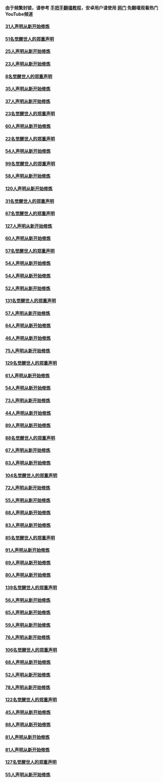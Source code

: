 #### 由于频繁封锁，请参考 [手把手翻墙教程](https://github.com/gfw-breaker/guides/wiki/)，安卓用户请使用 [网门](https://github.com/gfw-breaker/nogfw/blob/master/dl.md?t=02201700) 免翻墙观看热门YouTube频道 

#### [31人声明从新开始修炼](../pages/91/421081.md?t=02201700) 

#### [51名觉醒世人的郑重声明](../pages/91/421080.md?t=02201700) 

#### [25人声明从新开始修炼](../pages/91/421020.md?t=02201700) 

#### [23人声明从新开始修炼](../pages/91/420884.md?t=02201700) 

#### [8名觉醒世人的郑重声明](../pages/91/420883.md?t=02201700) 

#### [35人声明从新开始修炼](../pages/91/420809.md?t=02201700) 

#### [37人声明从新开始修炼](../pages/91/420766.md?t=02201700) 

#### [23名觉醒世人的郑重声明](../pages/91/420765.md?t=02201700) 

#### [60人声明从新开始修炼](../pages/91/420727.md?t=02201700) 

#### [22名觉醒世人的郑重声明](../pages/91/420726.md?t=02201700) 

#### [54人声明从新开始修炼](../pages/91/420529.md?t=02201700) 

#### [99名觉醒世人的郑重声明](../pages/91/420528.md?t=02201700) 

#### [58人声明从新开始修炼](../pages/91/420198.md?t=02201700) 

#### [120人声明从新开始修炼](../pages/91/420141.md?t=02201700) 

#### [31名觉醒世人的郑重声明](../pages/91/420197.md?t=02201700) 

#### [67名觉醒世人的郑重声明](../pages/91/420140.md?t=02201700) 

#### [127人声明从新开始修炼](../pages/91/420082.md?t=02201700) 

#### [60人声明从新开始修炼](../pages/91/420081.md?t=02201700) 

#### [57名觉醒世人的郑重声明](../pages/91/420080.md?t=02201700) 

#### [54人声明从新开始修炼](../pages/91/419533.md?t=02201700) 

#### [54人声明从新开始修炼](../pages/91/419532.md?t=02201700) 

#### [52人声明从新开始修炼](../pages/91/419531.md?t=02201700) 

#### [131名觉醒世人的郑重声明](../pages/91/419530.md?t=02201700) 

#### [57人声明从新开始修炼](../pages/91/419430.md?t=02201700) 

#### [64人声明从新开始修炼](../pages/91/419429.md?t=02201700) 

#### [46人声明从新开始修炼](../pages/91/419428.md?t=02201700) 

#### [75人声明从新开始修炼](../pages/91/419427.md?t=02201700) 

#### [129名觉醒世人的郑重声明](../pages/91/419426.md?t=02201700) 

#### [61人声明从新开始修炼](../pages/91/419198.md?t=02201700) 

#### [54人声明从新开始修炼](../pages/91/419197.md?t=02201700) 

#### [73人声明从新开始修炼](../pages/91/419196.md?t=02201700) 

#### [44人声明从新开始修炼](../pages/91/419075.md?t=02201700) 

#### [89人声明从新开始修炼](../pages/91/419074.md?t=02201700) 

#### [88名觉醒世人的郑重声明](../pages/91/419195.md?t=02201700) 

#### [67人声明从新开始修炼](../pages/91/419073.md?t=02201700) 

#### [63人声明从新开始修炼](../pages/91/419072.md?t=02201700) 

#### [104名觉醒世人的郑重声明](../pages/91/419071.md?t=02201700) 

#### [72人声明从新开始修炼](../pages/91/418902.md?t=02201700) 

#### [55人声明从新开始修炼](../pages/91/418901.md?t=02201700) 

#### [68人声明从新开始修炼](../pages/91/418900.md?t=02201700) 

#### [83人声明从新开始修炼](../pages/91/418757.md?t=02201700) 

#### [85名觉醒世人的郑重声明](../pages/91/418899.md?t=02201700) 

#### [91人声明从新开始修炼](../pages/91/418756.md?t=02201700) 

#### [69人声明从新开始修炼](../pages/91/418755.md?t=02201700) 

#### [80人声明从新开始修炼](../pages/91/418754.md?t=02201700) 

#### [139名觉醒世人的郑重声明](../pages/91/418753.md?t=02201700) 

#### [56人声明从新开始修炼](../pages/91/418594.md?t=02201700) 

#### [65人声明从新开始修炼](../pages/91/418593.md?t=02201700) 

#### [59人声明从新开始修炼](../pages/91/418592.md?t=02201700) 

#### [76人声明从新开始修炼](../pages/91/418431.md?t=02201700) 

#### [106名觉醒世人的郑重声明](../pages/91/418591.md?t=02201700) 

#### [68人声明从新开始修炼](../pages/91/418430.md?t=02201700) 

#### [52人声明从新开始修炼](../pages/91/418429.md?t=02201700) 

#### [78人声明从新开始修炼](../pages/91/418428.md?t=02201700) 

#### [122名觉醒世人的郑重声明](../pages/91/418427.md?t=02201700) 

#### [45人声明从新开始修炼](../pages/91/418248.md?t=02201700) 

#### [88人声明从新开始修炼](../pages/91/418247.md?t=02201700) 

#### [81人声明从新开始修炼](../pages/91/418246.md?t=02201700) 

#### [81人声明从新开始修炼](../pages/91/418139.md?t=02201700) 

#### [127名觉醒世人的郑重声明](../pages/91/418245.md?t=02201700) 

#### [55人声明从新开始修炼](../pages/91/418138.md?t=02201700) 

